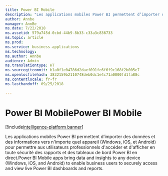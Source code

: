 ```yaml
---
title: Power BI Mobile
description: "Les applications mobiles Power BI permettent d’importer des données et des informations vers n'importe quel appareil."
author: Annbe
manager: AnnBe
ms.date: 7/22/2018
ms.assetid: 579a745d-0cbd-44b9-8b33-c33a3c836733
ms.topic: article
ms.prod: 
ms.service: business-applications
ms.technology: 
ms.author: Annbe
audience: Admin
ms.translationtype: HT
ms.sourcegitcommit: b1a0f1e04786d2daef091fc6f6f9c168f2b005e7
ms.openlocfilehash: 3832159b2110748deb0dc1e4c71a0000fd1fa88c
ms.contentlocale: fr-fr
ms.lasthandoff: 09/25/2018

---
```

# <a name="power-bi-mobile"></a><span data-ttu-id="2262f-103">Power BI Mobile</span><span class="sxs-lookup"><span data-stu-id="2262f-103">Power BI Mobile</span></span>

[!include[intelligence-platform banner](../../includes/intelligence-platform.md)]




<span data-ttu-id="2262f-104">Les applications mobiles Power BI permettent d’importer des données et des informations vers n'importe quel appareil (Windows, iOS, et Android) pour permettre aux utilisateurs professionnels d'accéder et d'afficher en toute sécurité des rapports et des tableaux de bord Power BI en direct.</span><span class="sxs-lookup"><span data-stu-id="2262f-104">Power BI Mobile apps bring data and insights to any device (Windows, iOS, and Android) to enable business users to securely access and view live Power BI dashboards and reports.</span></span>


